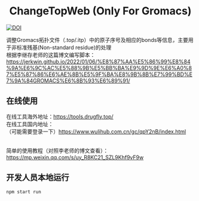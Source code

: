 <h1 align="center">ChangeTopWeb (Only For Gromacs) </h1>

[![DOI](https://zenodo.org/badge/662965653.svg)](https://zenodo.org/badge/latestdoi/662965653)

调整Gromacs拓扑文件（.top/.itp）中的原子序号及相应的bonds等信息，主要用于非标准残基(Non-standard residue)的处理 \
根据李继存老师的这篇博文编写脚本：https://jerkwin.github.io/2022/01/06/%E8%87%AA%E5%86%99%E8%84%9A%E6%9C%AC%E5%88%9B%E5%BB%BA%E9%9D%9E%E6%A0%87%E5%87%86%E6%AE%8B%E5%9F%BA%E8%9B%8B%E7%99%BD%E7%9A%84GROMACS%E6%8B%93%E6%89%91/


## 在线使用

在线工具海外地址：https://tools.drugfly.top/ \
在线工具国内地址：\
（可能需要登录一下）https://www.wulihub.com.cn/gc/qpY2nB/index.html

\
简单的使用教程（对照李老师的博文查看）：https://mp.weixin.qq.com/s/uy_R8KC21_SZL9Khf9vF9w

## 开发人员本地运行
```bash
npm start run
```
